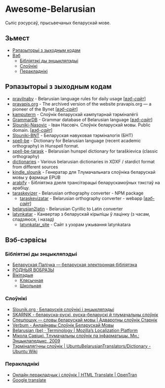 # Awesome-Belarusian #

Сьпіс рэсурсаў, прысьвечаных беларускай мове.

## Зьмест ##

* [Рэпазыторыі з зыходным кодам](#repositories)
* [Вэб](#web)
  * [Бібліятэкі ды энцыкляпэдыі](#libraries)
  * [Слоўнікі](#dictionaries)
  * [Перакладнікі](#translators)

## <a name="repositories"></a> Рэпазыторыі з зыходным кодам ##

* [pravilnaby](https://github.com/alroniks/pravilnaby.git) - Belarusian language rules for daily usage [[_вэб-сайт_](https://pravilna.by)]
* [pravapis.org](https://github.com/dyskurs/pravapis.org.git) - The archived version of the website pravapis.org — a pioneer of the Bynet [[_вэб-сайт_](https://pravapis.org.dyskurs.be)]
* [kamputerm](https://github.com/quendimax/kamputerm.git) - Слоўнік беларускай кампутарнай тэрміналёгіі
* [GrammarDB](https://github.com/Belarus/GrammarDB.git) - Grammar database of Belarusian language [[_вэб-сайт_](https://bnkorpus.info/grammar.be.html)]
* [Slouniki-Nasovic](https://github.com/Belarus/Slouniki-Nasovic.git) - Іван Насовіч. Слоўнік беларускай мовы. Public domain. [[_вэб-сайт_](https://belarus.github.io/Slouniki-Nasovic/index.html)]
* [Slouniki-BNT](https://github.com/Belarus/Slouniki-BNT.git) - Беларуская навуковая тэрміналогія (БНТ)
* [spell-be](https://github.com/mikalai-udodau/spell-be.git) - ﻿Dictionary for Belarusian language (recent academic orthography) in Hunspell format.
* [spell-be-tarask](https://github.com/375gnu/spell-be-tarask.git) - Belarusian hunspel dictionary for taraškievica (classic orthography)
* [dictionaries](https://github.com/375gnu/dictionaries.git) - Various belarusian dictionaries in XDXF / stardict format from different sources
* [kindle_slounik](https://github.com/belspectre/kindle_slounik.git) - Генератар для Тлумачальнага слоўніка беларускай мовы у фармаце EPUB
* [arabify](https://github.com/atereshkin/arabify.git) - Бібліятэка дзеля трансітэрацыі беларускамоўных тэкстаў на арабіцу.
* [taraskevizer](https://github.com/GooseOb/taraskevizer.git) - Belarusian orthography converter - NPM package
  * [taraskevizatar](https://github.com/GooseOb/taraskevizatar.git) - Belarusian orthography converter - webapp [[_вэб-сайт_](https://gooseob.github.io/taraskevizatar/)]
* [belarusian2latin](https://github.com/sevelev-ens/belarusian2latin.git) - Belarusian Cyrillic to Latin converter
* [latynkatar](https://github.com/measles/latynkatar.git) - Канвертар з беларускай кірыліцы ў лацінку (з часам, спадзяюся, і назад)
  * [latynkatar\_site](https://github.com/measles/latynkatar_site.git) - Сайт з узорам ужывання latynkatara

## <a name="web"></a> Вэб-сэрвісы ##

### <a name="libraries"></a> Бібліятэкі ды энцыкляпэдыі ###

* [Беларуская Палічка — беларуская электронная бібліятэка](https://knihi.com/)
* [РОДНЫЯ ВОБРАЗЫ](http://rv-blr.com/)
* [Вікіпэдыя](https://wikipedia.org)
  * [Клясычная](https://be-tarask.wikipedia.org/wiki/Галоўная_старонка)
  * [Школьная](https://be.wikipedia.org/wiki/Галоўная_старонка)

### <a name="dictionaries"></a> Слоўнікі ###

* [Slounik.org · Беларускія слоўнікі і энцыкляпэдыі](https://slounik.org/)
* [SKARNIK - беларуска-рускі, руска-беларускі й тлумачальны слоўнік](https://www.skarnik.by/)
* [Спецпошук — словы беларускай мовы | Адваротны слоўнік Старнік](https://starnik.by/)
* [Verbum - Анлайнавы Слоўнік Беларускай Мовы](https://verbum.by/)
* [Belarusian (be) · Terminology | Mozilla’s Localization Platform](https://pontoon.mozilla.org/be/terminology/common)
* [Мікола Савіцкі. Тлумачальны слоўнік па інфарматыцы. Мн.: Энцыклапедыкс, 2009](http://www.nastaunik.info/files/f/332_savicki.pdf)
* [Тэрміналягічны слоўнік | UbuntuBelarusianTranslators/Dictionary - Ubuntu Wiki](https://wiki.ubuntu.com/UbuntuBelarusianTranslators/Dictionary)

### <a name="translators"></a> Перакладнікі ###

* [Онлайн перакладчык і слоўнік | HTML Translate |  OpenTran](https://be.opentran.net/)
* [Google translate](https://translate.google.com/)
